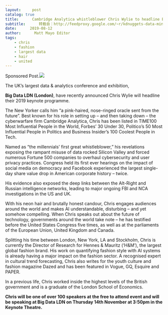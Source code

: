 ```yaml
---
layout:     post
catalog: true
title:      Cambridge Analytica whistleblower Chris Wylie to headline Big Data LDN 2019 keynote programme
subtitle:      转载自：http://feedproxy.google.com/~r/kdnuggets-data-mining-analytics/~3/Thn8bkF0QW4/bigdataldn-big-data-ldn.html
date:      2019-08-12
author:      Matt Mayo Editor
tags:
    - chris
    - fashion
    - largest data
    - hair
    - united
---
```


Sponsored Post.![](http://feedproxy.google.com/images/bdl-headline-keynote-1000i.jpg)


The UK’s largest data & analytics conference and exhibition,

**Big Data LDN (London)**, have recently announced Chris Wylie will headline their 2019 keynote programme.

The New Yorker calls him “a pink-haired, nose-ringed oracle sent from the future”. Best known for his role in setting up – and then taking down – the cyberwarfare firm Cambridge Analytica, Chris has been listed in TIME100 Most Influential People in the World, Forbes’ 30 Under 30, Politico’s 50 Most Influential People in Politics and Business Insider’s 100 Coolest People in Tech.

Named as “the millennials’ first great whistleblower,” his revelations exposing the rampant misuse of data rocked Silicon Valley and forced numerous Fortune 500 companies to overhaul cybersecurity and user privacy practices. Congress held its first ever hearings on the impact of social media on democracy and Facebook experienced the largest single-day share value drop in American corporate history – twice.

His evidence also exposed the deep links between the Alt-Right and Russian intelligence networks, leading to major ongoing FBI and NCA investigations in the US and UK.

With his neon hair and brutally honest candour, Chris engages audiences around the world and makes AI understandable, disturbing – and yet somehow compelling. When Chris speaks out about the future of technology, governments around the world take note – he has testified before the United States Congress five times, as well as at the parliaments of the European Union, United Kingdom and Canada.

Splitting his time between London, New York, LA and Stockholm, Chris is currently the Director of Research for Hennes & Mauritz (‘H&M’), the largest global fashion brand. His work on quantifying fashion style with AI systems is already having a major impact on the fashion sector. A recognised expert in cultural trend forecasting, Chris also writes for the youth culture and fashion magazine Dazed and has been featured in Vogue, GQ, Esquire and PAPER.

In a previous life, Chris worked inside the highest levels of the British government and is a graduate of the London School of Economics.

**Chris will be one of over 100 speakers at the free to attend event and will be speaking at Big Data LDN on Thursday 14th November at 3:50pm in the Keynote Theatre.**
